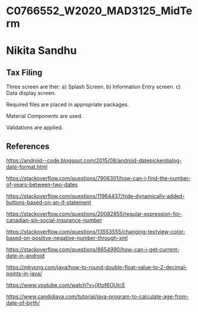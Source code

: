 # C0766552_W2020_MAD3125_MidTerm

# Nikita Sandhu
## Tax Filing
Three screen are ther:
a) Splash Screen.
b) Information Entry screen.
c) Data display screen.

Required files are placed in appropriate packages.

Material Components are used.

Validations are applied.


## References

https://android--code.blogspot.com/2015/08/android-datepickerdialog-date-format.html

https://stackoverflow.com/questions/7906301/how-can-i-find-the-number-of-years-between-two-dates

https://stackoverflow.com/questions/11964437/hide-dynamically-added-buttons-based-on-an-if-statement

https://stackoverflow.com/questions/20082855/regular-expression-for-canadian-sin-social-insurance-number

https://stackoverflow.com/questions/13553555/changing-textview-color-based-on-positive-negative-number-through-xml

https://stackoverflow.com/questions/8654990/how-can-i-get-current-date-in-android

https://mkyong.com/java/how-to-round-double-float-value-to-2-decimal-points-in-java/

https://www.youtube.com/watch?v=jXtof6OUtcE

https://www.candidjava.com/tutorial/java-program-to-calculate-age-from-date-of-birth/
